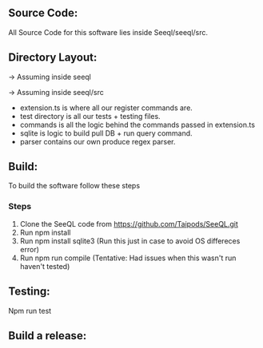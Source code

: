 ## Source Code:

All Source Code for this software lies inside Seeql/seeql/src.

## Directory Layout:
-> Assuming inside seeql
  
-> Assuming inside seeql/src
  - extension.ts is where all our register commands are.
  - test directory is all our tests + testing files. 
  - commands is all the logic behind the commands passed in extension.ts
  - sqlite is logic to build pull DB + run query command.
  - parser contains our own produce regex parser.

## Build:

To build the software follow these steps

### Steps 

1. Clone the SeeQL code from https://github.com/Taipods/SeeQL.git
2. Run npm install
3. Run npm install sqlite3 (Run this just in case to avoid OS differeces error)
4. Run npm run compile (Tentative: Had issues when this wasn't run haven't tested)

## Testing:

Npm run test

## Build a release:

